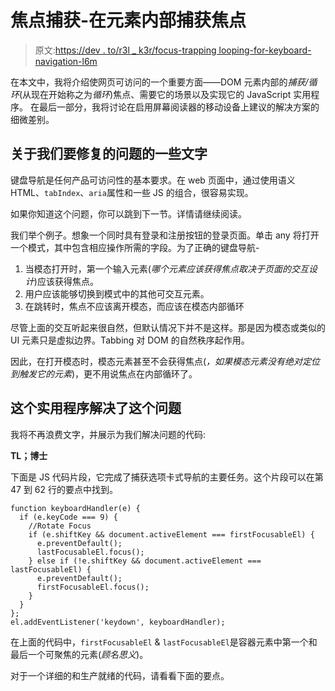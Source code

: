 # 焦点捕获-在元素内部捕获焦点

> 原文:[https://dev . to/r3l _ k3r/focus-trapping looping-for-keyboard-navigation-l6m](https://dev.to/r3l_k3r/focus-trappinglooping-for-keyboard-navigation-l6m)

在本文中，我将介绍使网页可访问的一个重要方面——DOM 元素内部的*捕获/循环*(从现在开始称之为*循环*)焦点、需要它的场景以及实现它的 JavaScript 实用程序。
在最后一部分，我将讨论在启用屏幕阅读器的移动设备上建议的解决方案的细微差别。

## [](#some-words-on-the-problem-that-we-want-to%C2%A0fix)关于我们要修复的问题的一些文字

键盘导航是任何产品可访问性的基本要求。在 web 页面中，通过使用语义 HTML、`tabIndex`、`aria`属性和一些 JS 的组合，很容易实现。

如果你知道这个问题，你可以跳到下一节。详情请继续阅读。

我们举个例子。想象一个同时具有登录和注册按钮的登录页面。单击 any 将打开一个模式，其中包含相应操作所需的字段。为了正确的键盘导航-

1.  当模态打开时，第一个输入元素(*哪个元素应该获得焦点取决于页面的交互设计*)应该获得焦点。
2.  用户应该能够切换到模式中的其他可交互元素。
3.  在跳转时，焦点不应该离开模态，而应该在模态内部循环

尽管上面的交互听起来很自然，但默认情况下并不是这样。那是因为模态或类似的 UI 元素只是虚拟边界。Tabbing 对 DOM 的自然秩序起作用。

因此，在打开模态时，模态元素甚至不会获得焦点(*，如果模态元素没有绝对定位到触发它的元素*)，更不用说焦点在内部循环了。

## [](#the-utility-to-solve-this%C2%A0problem)这个实用程序解决了这个问题

我将不再浪费文字，并展示为我们解决问题的代码:

**TL；博士**

下面是 JS 代码片段，它完成了捕获选项卡式导航的主要任务。这个片段可以在第 47 到 62 行的要点中找到。

```
function keyboardHandler(e) {
  if (e.keyCode === 9) {
    //Rotate Focus
    if (e.shiftKey && document.activeElement === firstFocusableEl) {
      e.preventDefault();
      lastFocusableEl.focus();
    } else if (!e.shiftKey && document.activeElement === lastFocusableEl) {
      e.preventDefault();
      firstFocusableEl.focus();
    }
  }
};
el.addEventListener('keydown', keyboardHandler); 
```

在上面的代码中，`firstFocusableEl` & `lastFocusableEl`是容器元素中第一个和最后一个可聚焦的元素(*顾名思义*)。

对于一个详细的和生产就绪的代码，请看看下面的要点。